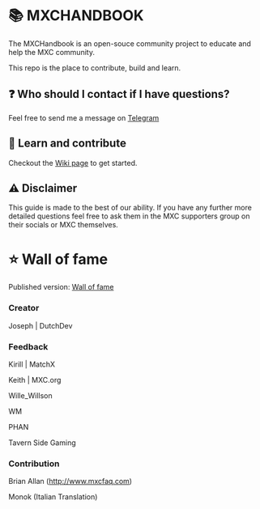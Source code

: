 # 📚 MXCHANDBOOK
The MXCHandbook is an open-souce community project to educate and help the MXC community.

This repo is the place to contribute, build and learn. 

## ❓ Who should I contact if I have questions?
Feel free to send me a message on [Telegram](https://t.me/Dutchdev)

## 📘 Learn and contribute
Checkout the [Wiki page](https://github.com/DutchDevOfficial/MXC_Handbook/wiki) to get started. 

## ⚠️ Disclaimer
This guide is made to the best of our ability. If you have any further more detailed questions feel free to ask them in the MXC supporters group on their socials or MXC themselves.


# ⭐ Wall of fame
Published version: [Wall of fame](https://mxchandbook.org/#/MDFiles/WallOfFame/main)

### Creator
Joseph | DutchDev

### Feedback
Kirill | MatchX

Keith | MXC.org

Wille_Willson

WM

PHAN

Tavern Side Gaming


### Contribution
Brian Allan (http://www.mxcfaq.com)

Monok (Italian Translation)
